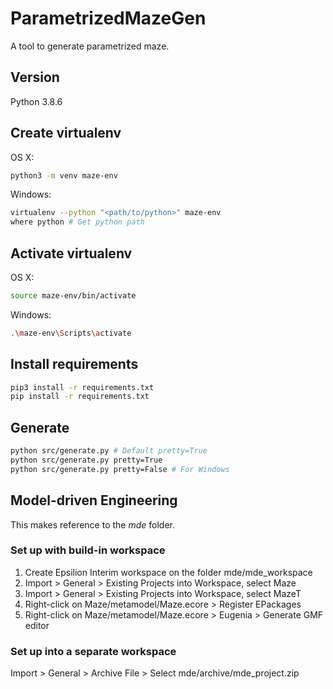 # ParametrizedMazeGen

A tool to generate parametrized maze.

## Version

Python 3.8.6

## Create virtualenv

OS X:

```bash
python3 -m venv maze-env
```

Windows:

```bash
virtualenv --python "<path/to/python>" maze-env
where python # Get python path
```

## Activate virtualenv

OS X:

```bash
source maze-env/bin/activate
```

Windows:

```bash
.\maze-env\Scripts\activate
```

## Install requirements

```bash
pip3 install -r requirements.txt
pip install -r requirements.txt
```

## Generate

```bash
python src/generate.py # Default pretty=True
python src/generate.py pretty=True
python src/generate.py pretty=False # For Windows
```

## Model-driven Engineering

This makes reference to the _mde_ folder.

### Set up with build-in workspace

1. Create Epsilion Interim workspace on the folder mde/mde_workspace
2. Import > General > Existing Projects into Workspace, select Maze
3. Import > General > Existing Projects into Workspace, select MazeT
4. Right-click on Maze/metamodel/Maze.ecore > Register EPackages
5. Right-click on Maze/metamodel/Maze.ecore > Eugenia > Generate GMF editor

### Set up into a separate workspace

Import > General > Archive File > Select mde/archive/mde_project.zip
